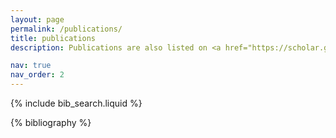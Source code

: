 ```yaml
---
layout: page
permalink: /publications/
title: publications
description: Publications are also listed on <a href="https://scholar.google.co.nz/citations?user=OVBqXFEAAAAJ&hl=en">Google Scholar</a>.

nav: true
nav_order: 2
---
```


<!-- _pages/publications.md -->

<!-- Bibsearch Feature -->

{% include bib_search.liquid %}

<div class="publications">

{% bibliography %}

</div>
